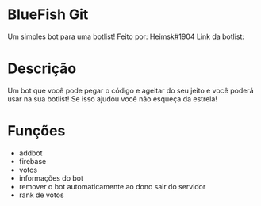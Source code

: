 # BlueFish Git

Um simples bot para uma botlist!
Feito por: Heimsk#1904
Link da botlist: 

# Descrição

Um bot que você pode pegar o código e ageitar do seu jeito e você poderá usar na sua botlist!
Se isso ajudou você não esqueça da estrela!

# Funções
- addbot
- firebase
- votos
- informações do bot
- remover o bot automaticamente ao dono sair do servidor
- rank de votos
